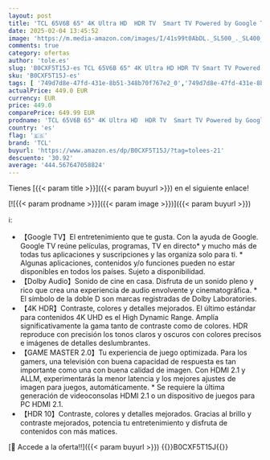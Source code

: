 ```yaml
---
layout: post
title: 'TCL 65V6B 65" 4K Ultra HD  HDR TV  Smart TV Powered by Google TV  Dolby Audio  Motion Clarity  Control por Voz  Compatible con Google Assistant  Chromecast Integrado '
date: 2025-02-04 13:45:52
image: 'https://m.media-amazon.com/images/I/41s99t0AbDL._SL500_._SL400_.jpg'
comments: true
category: ofertas
author: 'tole.es'
slug: 'B0CXF5T15J-es TCL 65V6B 65" 4K Ultra HD HDR TV Smart TV Powered by...'
sku: 'B0CXF5T15J-es'
tags: [ '749d7d8e-47fd-431e-8b51-348b70f767e2_0','749d7d8e-47fd-431e-8b51-348b70f767e2_5801','Arborist Merchandising Root','Electrónica','Self Service','Special Features Stores','TV, vídeo y home cinema','TVs 60"-69"','Televisores','smart','tcl','tv','🇪🇸', ]
actualPrice: 449.0 EUR
currency: EUR
price: 449.0
comparePrice: 649.99 EUR
prodname: 'TCL 65V6B 65" 4K Ultra HD  HDR TV  Smart TV Powered by Google TV  Dolby Audio  Motion Clarity  Control por Voz  Compatible con Google Assistant  Chromecast Integrado '
country: 'es'
flag: '🇪🇸'
brand: 'TCL'
buyurl: 'https://www.amazon.es/dp/B0CXF5T15J/?tag=tolees-21'
descuento: '30.92'
average: '444.567647058824'
---
```


Tienes [{{< param title >}}]({{< param buyurl >}}) en el siguiente enlace!

[![{{< param prodname >}}]({{< param image >}})]({{< param buyurl >}})

ℹ️:

- 【Google TV】El entretenimiento que te gusta. Con la ayuda de Google. Google TV reúne películas, programas, TV en directo* y mucho más de todas tus aplicaciones y suscripciones y las organiza solo para ti. * Algunas aplicaciones, contenidos y/o funciones pueden no estar disponibles en todos los países. Sujeto a disponibilidad.
- 【Dolby Audio】Sonido de cine en casa. Disfruta de un sonido pleno y rico que crea una experiencia de audio envolvente y cinematográfica. * El símbolo de la doble D son marcas registradas de Dolby Laboratories.
- 【4K HDR】Contraste, colores y detalles mejorados. El último estándar para contenidos 4K UHD es el High Dynamic Range. Amplía significativamente la gama tanto de contraste como de colores. HDR reproduce con precisión los tonos claros y oscuros con colores precisos e imágenes de detalles deslumbrantes.
- 【GAME MASTER 2.0】Tu experiencia de juego optimizada. Para los gamers, una televisión con buena capacidad de respuesta es tan importante como una con buena calidad de imagen. Con HDMI 2.1 y ALLM, experimentarás la menor latencia y los mejores ajustes de imagen para juegos, automáticamente. * Se requiere la última generación de videoconsolas HDMI 2.1 o un dispositivo de juegos para PC HDMI 2.1.
- 【HDR 10】Contraste, colores y detalles mejorados. Gracias al brillo y contraste mejorados, potencia tu entretenimiento y disfruta de contenidos con más matices.

[🛒 Accede a la oferta!!]({{< param buyurl >}})
{{<world>}}B0CXF5T15J{{</world>}}

